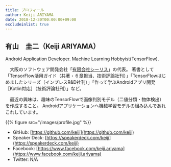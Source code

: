 ```yaml
---
title: プロフィール
author: Keiji ARIYAMA
date: 2018-12-30T00:00:00+09:00
excludeinlist: true
---
```


## 有山　圭二（Keiji ARIYAMA）

Android Application Developer. Machine Learning Hobbyist(TensorFlow).

　大阪のソフトウェア開発会社「[有限会社シーリス](https://www.c-lis.co.jp)」の代表。
著書として「TensorFlow活用ガイド（共著・６章担当、技術評論社刊）」「TensorFlowはじめましたシリーズ（インプレスR&D社刊）」「作って学ぶAndroidアプリ開発［Kotlin対応］（技術評論社刊）」など。

　最近の興味は、趣味のTensorFlowで画像判別モデル（二値分類・物体検出）を作成すること。
Androidアプリケーションへ機械学習モデルの組み込んであれこれしています。

{{% figure src="/images/profile.jpg" %}}

* GitHub: [https://github.com/keiji](https://github.com/keiji)
* Speaker Deck: [https://speakerdeck.com/keiji](https://speakerdeck.com/keiji)
* Facebook: [https://www.facebook.com/keiji.ariyama](https://www.facebook.com/keiji.ariyama)
* Twitter: N/A
